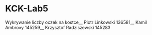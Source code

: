 # KCK-Lab5
Wykrywanie liczby oczek na kostce__
Piotr Linkowski 136581__
Kamil Ambro»y 145259__
Krzysztof Radziszewski 145283

